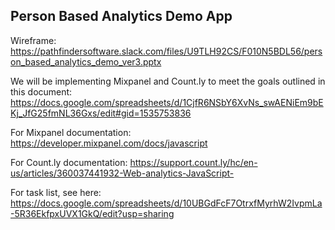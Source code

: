 ## Person Based Analytics Demo App

Wireframe: https://pathfindersoftware.slack.com/files/U9TLH92CS/F010N5BDL56/person_based_analytics_demo_ver3.pptx

We will be implementing Mixpanel and Count.ly to meet the goals outlined in this document: https://docs.google.com/spreadsheets/d/1CjfR6NSbY6XvNs_swAENiEm9bEKj_JfG25fmNL36Gxs/edit#gid=1535753836

For Mixpanel documentation: https://developer.mixpanel.com/docs/javascript

For Count.ly documentation: https://support.count.ly/hc/en-us/articles/360037441932-Web-analytics-JavaScript-

For task list, see here: https://docs.google.com/spreadsheets/d/10UBGdFcF7OtrxfMyrhW2IvpmLa-5R36EkfpxUVX1GkQ/edit?usp=sharing
